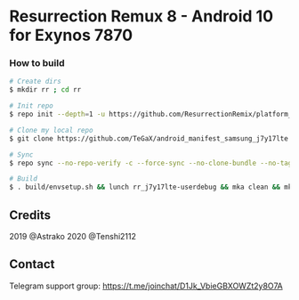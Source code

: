 # Resurrection Remux 8 - Android 10 for Exynos 7870

### How to build ###

```bash
# Create dirs
$ mkdir rr ; cd rr

# Init repo
$ repo init --depth=1 -u https://github.com/ResurrectionRemix/platform_manifest.git -b Q

# Clone my local repo
$ git clone https://github.com/TeGaX/android_manifest_samsung_j7y17lte.git -b RR-8 .repo/local_manifests

# Sync
$ repo sync --no-repo-verify -c --force-sync --no-clone-bundle --no-tags --optimized-fetch --prune -j`nproc`

# Build
$ . build/envsetup.sh && lunch rr_j7y17lte-userdebug && mka clean && mka bacon -j$(nproc --all)
```

## Credits
2019 @Astrako
2020 @Tenshi2112

## Contact
Telegram support group: https://t.me/joinchat/D1Jk_VbieGBXOWZt2y8O7A
